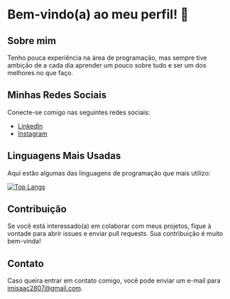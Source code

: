 # Bem-vindo(a) ao meu perfil! 👋

## Sobre mim

Tenho pouca experiência na área de programação, mas sempre tive ambição de a cada dia aprender um pouco sobre tudo e ser um dos melhores no que faço.

## Minhas Redes Sociais

Conecte-se comigo nas seguintes redes sociais:

- [LinkedIn](www.linkedin.com/in/isaac-finotti)
- [Instagram](https://www.instagram.com/isaac_finotti/)

## Linguagens Mais Usadas

Aqui estão algumas das linguagens de programação que mais utilizo:

[![Top Langs](https://github-readme-stats.vercel.app/api/top-langs/?username=IFinotti)](https://github.com/IFinotti/github-readme-stats)

## Contribuição

Se você está interessado(a) em colaborar com meus projetos, fique à vontade para abrir issues e enviar pull requests. Sua contribuição é muito bem-vinda!

## Contato

Caso queira entrar em contato comigo, você pode enviar um e-mail para [imisaac2807@gmail.com](mailto:imisaac2807@gmail.com).
